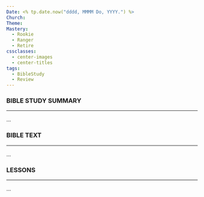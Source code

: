 ```yaml
---
Date: <% tp.date.now("dddd, MMMM Do, YYYY.") %>
Church: 
Theme: 
Mastery:
  - Rookie
  - Ranger
  - Retire
cssclasses:
  - center-images
  - center-titles
tags:
  - BibleStudy
  - Review
---
```

### BIBLE STUDY SUMMARY
***
...

### BIBLE TEXT
***
...

### LESSONS
***
...
